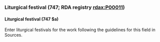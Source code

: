 ### Liturgical festival (747; RDA registry [rdax:P00011](http://www.rdaregistry.info/Elements/x/#P00011))

#### Liturgical festival (747 $a)
Enter liturgical festivals for the work following the guidelines for this field in Sources.
